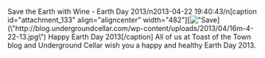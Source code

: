Save the Earth with Wine - Earth Day 2013/n2013-04-22 19:40:43/n[caption id=\"attachment_133\" align=\"aligncenter\" width=\"482\"][![\"Save](\"http://blog.undergroundcellar.com/wp-content/uploads/2013/04/16m-4-22-13.jpg\")](\"http://blog.undergroundcellar.com/wp-content/uploads/2013/04/16m-4-22-13.jpg\") Happy Earth Day 2013[/caption] All of us at Toast of the Town blog and Underground Cellar wish you a happy and healthy Earth Day 2013. 